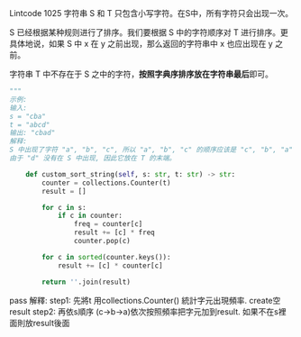 Lintcode 1025
字符串 S 和 T 只包含小写字符。在S中，所有字符只会出现一次。

S 已经根据某种规则进行了排序。我们要根据 S 中的字符顺序对 T 进行排序。更具体地说，如果 S 中 x 在 y 之前出现，那么返回的字符串中 x 也应出现在 y 之前。

字符串 T 中不存在于 S 之中的字符，**按照字典序排序放在字符串最后**即可。

```python
"""
示例:
输入:
s = "cba"
t = "abcd"
输出: "cbad"
解释: 
S 中出现了字符 "a", "b", "c", 所以 "a", "b", "c" 的顺序应该是 "c", "b", "a"
由于 "d" 没有在 S 中出现, 因此它放在 T 的末端。
```


```python
    def custom_sort_string(self, s: str, t: str) -> str:
        counter = collections.Counter(t)
        result = []

        for c in s:
            if c in counter:
                freq = counter[c]
                result += [c] * freq
                counter.pop(c)

        for c in sorted(counter.keys()):
            result += [c] * counter[c]

        return ''.join(result)
```
pass
解釋:
step1: 先將t 用collections.Counter() 統計字元出現頻率. create空result
step2: 再依s順序 (c->b->a)依次按照頻率把字元加到result. 如果不在s裡面則放result後面 